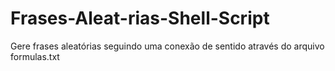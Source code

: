 # Frases-Aleat-rias-Shell-Script
Gere frases aleatórias seguindo uma conexão de sentido através do arquivo formulas.txt






